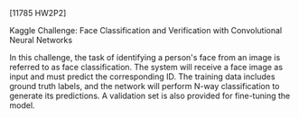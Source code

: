[11785 HW2P2] 

Kaggle Challenge: Face Classification and Verification with Convolutional Neural Networks

In this challenge, the task of identifying a person's face from an image is referred to as face classification. The system will receive a face image as input and must predict the corresponding ID. The training data includes ground truth labels, and the network will perform N-way classification to generate its predictions. A validation set is also provided for fine-tuning the model.


